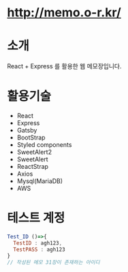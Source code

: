 # http://memo.o-r.kr/

# 소개
React + Express 를 활용한 웹 메모장입니다.

# 활용기술
* React 
* Express   
* Gatsby   
* BootStrap  
* Styled components   
* SweetAlert2   
* SweetAlert   
* ReactStrap   
* Axios  
* Mysql(MariaDB)  
* AWS  

# 테스트 계정
```js
Test_ID ()=>{
  TestID : agh123,
  TestPASS : agh123
}
// 작성된 메모 31장이 존재하는 아이디
```


